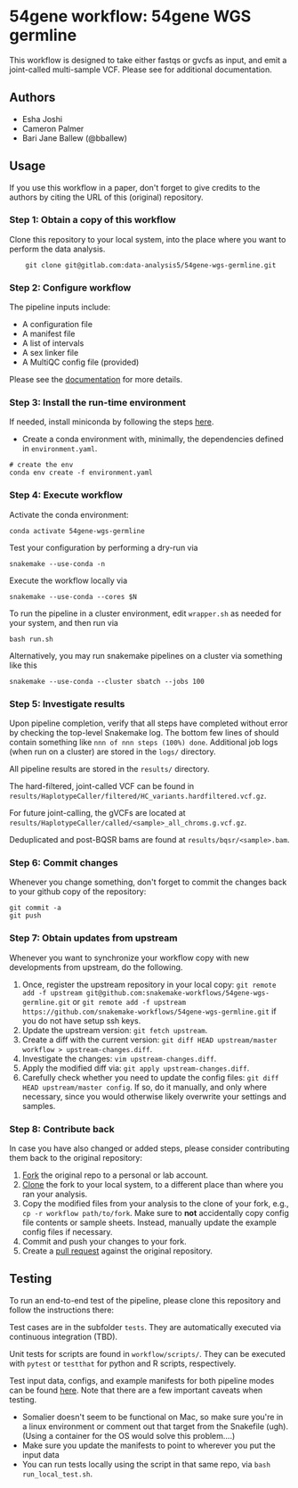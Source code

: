 # 54gene workflow: 54gene WGS germline

This workflow is designed to take either fastqs or gvcfs as input, and emit a joint-called multi-sample VCF.  Please see <insert url here> for additional documentation.

## Authors

* Esha Joshi
* Cameron Palmer
* Bari Jane Ballew (@bballew)

## Usage

If you use this workflow in a paper, don't forget to give credits to the authors by citing the URL of this (original) repository.

### Step 1: Obtain a copy of this workflow

Clone this repository to your local system, into the place where you want to perform the data analysis.
```
    git clone git@gitlab.com:data-analysis5/54gene-wgs-germline.git
```

### Step 2: Configure workflow

The pipeline inputs include:
- A configuration file
- A manifest file
- A list of intervals
- A sex linker file
- A MultiQC config file (provided)

Please see the [documentation]() for more details.

### Step 3: Install the run-time environment

If needed, install miniconda by following the steps [here](https://docs.conda.io/en/latest/miniconda.html).

- Create a conda environment with, minimally, the dependencies defined in `environment.yaml`.

```
# create the env
conda env create -f environment.yaml
```

### Step 4: Execute workflow

Activate the conda environment:

    conda activate 54gene-wgs-germline

Test your configuration by performing a dry-run via

    snakemake --use-conda -n

Execute the workflow locally via

    snakemake --use-conda --cores $N

To run the pipeline in a cluster environment, edit `wrapper.sh` as needed for your system, and then run via

    bash run.sh

Alternatively, you may run snakemake pipelines on a cluster via something like this

    snakemake --use-conda --cluster sbatch --jobs 100


### Step 5: Investigate results

Upon pipeline completion, verify that all steps have completed without error by checking the top-level Snakemake log.  The bottom few lines of should contain something like `nnn of nnn steps (100%) done`.  Additional job logs (when run on a cluster) are stored in the `logs/` directory.

All pipeline results are stored in the `results/` directory.

The hard-filtered, joint-called VCF can be found in `results/HaplotypeCaller/filtered/HC_variants.hardfiltered.vcf.gz`.

For future joint-calling, the gVCFs are located at `results/HaplotypeCaller/called/<sample>_all_chroms.g.vcf.gz`.

Deduplicated and post-BQSR bams are found at `results/bqsr/<sample>.bam`.


### Step 6: Commit changes

Whenever you change something, don't forget to commit the changes back to your github copy of the repository:

    git commit -a
    git push


### Step 7: Obtain updates from upstream

Whenever you want to synchronize your workflow copy with new developments from upstream, do the following.

1. Once, register the upstream repository in your local copy: `git remote add -f upstream git@github.com:snakemake-workflows/54gene-wgs-germline.git` or `git remote add -f upstream https://github.com/snakemake-workflows/54gene-wgs-germline.git` if you do not have setup ssh keys.
2. Update the upstream version: `git fetch upstream`.
3. Create a diff with the current version: `git diff HEAD upstream/master workflow > upstream-changes.diff`.
4. Investigate the changes: `vim upstream-changes.diff`.
5. Apply the modified diff via: `git apply upstream-changes.diff`.
6. Carefully check whether you need to update the config files: `git diff HEAD upstream/master config`. If so, do it manually, and only where necessary, since you would otherwise likely overwrite your settings and samples.


### Step 8: Contribute back

In case you have also changed or added steps, please consider contributing them back to the original repository:

1. [Fork](https://help.github.com/en/articles/fork-a-repo) the original repo to a personal or lab account.
2. [Clone](https://help.github.com/en/articles/cloning-a-repository) the fork to your local system, to a different place than where you ran your analysis.
3. Copy the modified files from your analysis to the clone of your fork, e.g., `cp -r workflow path/to/fork`. Make sure to **not** accidentally copy config file contents or sample sheets. Instead, manually update the example config files if necessary.
4. Commit and push your changes to your fork.
5. Create a [pull request](https://help.github.com/en/articles/creating-a-pull-request) against the original repository.


## Testing

To run an end-to-end test of the pipeline, please clone this repository and follow the instructions there: []()

Test cases are in the subfolder `tests`. They are automatically executed via continuous integration (TBD).

Unit tests for scripts are found in `workflow/scripts/`.  They can be executed with `pytest` or `testthat` for python and R scripts, respectively.

Test input data, configs, and example manifests for both pipeline modes can be found [here](https://gitlab.com/data-analysis5/54gene-wgs-test-data).  Note that there are a few important caveats when testing.
- Somalier doesn't seem to be functional on Mac, so make sure you're in a linux environment or comment out that target from the Snakefile (ugh).  (Using a container for the OS would solve this problem....)
- Make sure you update the manifests to point to wherever you put the input data
- You can run tests locally using the script in that same repo, via `bash run_local_test.sh`.
